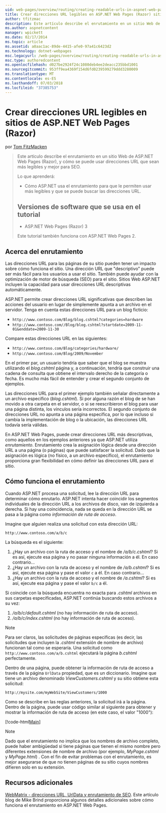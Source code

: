```yaml
---
uid: web-pages/overview/routing/creating-readable-urls-in-aspnet-web-pages-sites
title: Crear direcciones URL legibles en ASP.NET Web Pages (Razor) sitios | Microsoft Docs
author: tfitzmac
description: Este artículo describe el enrutamiento en un sitio Web de ASP.NET Web Pages (Razor), y cómo se puede usar direcciones URL que sean más legibles y mejor para SEO. Deberá...
ms.author: aspnetcontent
manager: wpickett
ms.date: 02/17/2014
ms.topic: article
ms.assetid: a8aac1ac-89de-4415-afe0-97a41c6423d2
ms.technology: dotnet-webpages
msc.legacyurl: /web-pages/overview/routing/creating-readable-urls-in-aspnet-web-pages-sites
msc.type: authoredcontent
ms.openlocfilehash: d027be2924f24c1080deb4ee2deacc235bbd1001
ms.sourcegitcommit: 953ff9ea4369f154d6fd0239599279ddd3280009
ms.translationtype: MT
ms.contentlocale: es-ES
ms.lasthandoff: 07/03/2018
ms.locfileid: "37385753"
---
```

<a name="creating-readable-urls-in-aspnet-web-pages-razor-sites"></a>Crear direcciones URL legibles en sitios de ASP.NET Web Pages (Razor)
====================
por [Tom FitzMacken](https://github.com/tfitzmac)

> Este artículo describe el enrutamiento en un sitio Web de ASP.NET Web Pages (Razor), y cómo se puede usar direcciones URL que sean más legibles y mejor para SEO.
> 
> Lo que aprenderá:
> 
> - Cómo ASP.NET usa el enrutamiento para que le permiten usar más legibles y que se puede buscar las direcciones URL.
>   
> 
> ## <a name="software-versions-used-in-the-tutorial"></a>Versiones de software que se usa en el tutorial
> 
> 
> - ASP.NET Web Pages (Razor) 3
>   
> 
> Este tutorial también funciona con ASP.NET Web Pages 2.


## <a name="about-routing"></a>Acerca del enrutamiento

Las direcciones URL para las páginas de su sitio pueden tener un impacto sobre cómo funciona el sitio. Una dirección URL que &quot;descriptivo&quot; puede ser más fácil para los usuarios a usar el sitio. También puede ayudar con la optimización de motor de búsqueda (SEO) para el sitio. Sitios Web ASP.NET incluyen la capacidad para usar direcciones URL descriptivas automáticamente.

ASP.NET permite crear direcciones URL significativas que describen las acciones del usuario en lugar de simplemente apunta a un archivo en el servidor. Tenga en cuenta estas direcciones URL para un blog ficticio:

- `http://www.contoso.com/Blog/blog.cshtml?categories=hardware`
- `http://www.contoso.com//Blog/blog.cshtml?startdate=2009-11-01&enddate=2009-11-30`

Compare estas direcciones URL en las siguientes:

- `http://www.contoso.com/Blog/categories/hardware/`
- `http://www.contoso.com/Blog/2009/November`

En el primer par, un usuario tendría que saber que el blog se muestra utilizando el *blog.cshtml* página y, a continuación, tendría que construir una cadena de consulta que obtiene el intervalo derecho de la categoría o fecha. Es mucho más fácil de entender y crear el segundo conjunto de ejemplos.

Las direcciones URL para el primer ejemplo también señalar directamente a un archivo específico (*blog.cshtml*). Si por alguna razón el blog de se han movido a otra carpeta en el servidor, o si se reescribieron el blog para usar una página distinta, los vínculos sería incorrectos. El segundo conjunto de direcciones URL no apunta a una página específica, por lo que incluso si cambia la implementación de blog o la ubicación, las direcciones URL todavía sería válidas.

En ASP.NET Web Pages, puede crear direcciones URL más descriptivas, como aquellos en los ejemplos anteriores ya que ASP.NET utiliza *enrutamiento*. Enrutamiento crea la asignación lógica desde una dirección URL a una página (o páginas) que puede satisfacer la solicitud. Dado que la asignación es lógica (no físico, a un archivo específico), el enrutamiento proporciona gran flexibilidad en cómo definir las direcciones URL para el sitio.

## <a name="how-routing-works"></a>Cómo funciona el enrutamiento

Cuando ASP.NET procesa una solicitud, lee la dirección URL para determinar cómo enrutarlo. ASP.NET intenta hacer coincidir los segmentos individuales de la dirección URL a los archivos de disco, van de izquierda a derecha. Si hay una coincidencia, nada se queda en la dirección URL se pasa a la página como *información de ruta de acceso*.

Imagine que alguien realiza una solicitud con esta dirección URL:

`http://www.contoso.com/a/b/c`

La búsqueda es el siguiente:

1. ¿Hay un archivo con la ruta de acceso y el nombre de */a/b/c.cshtml*? Si es así, ejecute esa página y no pasar ninguna información a él. En caso contrario...
2. ¿Hay un archivo con la ruta de acceso y el nombre de */a/b.cshtml*? Si es así, ejecute esa página y pase el valor `c` a él. En caso contrario...
3. ¿Hay un archivo con la ruta de acceso y el nombre de */a.cshtml*? Si es así, ejecute esa página y pase el valor `b/c` a él.

Si coincide con la búsqueda encuentra no exacta para *.cshtml* archivos en sus carpetas especificadas, ASP.NET continúa buscando estos archivos a su vez:

1. */a/b/c/default.cshtml* (no hay información de ruta de acceso).
2. */a/b/c/index.cshtml* (no hay información de ruta de acceso).

> [!NOTE]
> Para ser claros, las solicitudes de páginas específicas (es decir, las solicitudes que incluyen la *.cshtml* extensión de nombre de archivo) funcionan tal como se esperaría. Una solicitud como `http://www.contoso.com/a/b.cshtml` ejecutará la página *b.cshtml* perfectamente.


Dentro de una página, puede obtener la información de ruta de acceso a través de la página `UrlData` propiedad, que es un diccionario. Imagine que tiene un archivo denominado *ViewCustomers.cshtml* y su sitio obtiene esta solicitud:

`http://mysite.com/myWebSite/ViewCustomers/1000`

Como se describe en las reglas anteriores, la solicitud irá a la página. Dentro de la página, puede usar código similar al siguiente para obtener y mostrar la información de ruta de acceso (en este caso, el valor &quot;1000&quot;):

[!code-html[Main](creating-readable-urls-in-aspnet-web-pages-sites/samples/sample1.html)]

> [!NOTE]
> Dado que el enrutamiento no implica que los nombres de archivo completo, puede haber ambigüedad si tiene páginas que tienen el mismo nombre pero diferentes extensiones de nombre de archivo (por ejemplo, *MyPage.cshtml* y *MyPage.html*) . Con el fin de evitar problemas con el enrutamiento, es mejor asegurarse de que no tienen páginas de su sitio cuyos nombres difieren solo en su extensión.


<a id="Additional_Resources"></a>
## <a name="additional-resources"></a>Recursos adicionales

[WebMatrix - direcciones URL, UrlData y enrutamiento de SEO](http://www.mikesdotnetting.com/Article/165/WebMatrix-URLs-UrlData-and-Routing-for-SEO). Este artículo blog de Mike Brind proporciona algunos detalles adicionales sobre cómo funciona el enrutamiento en ASP.NET Web Pages.
